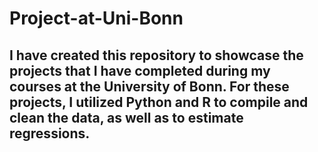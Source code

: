 # Project-at-Uni-Bonn
## I have created this repository to showcase the projects that I have completed during my courses at the University of Bonn. For these projects, I utilized Python and R to compile and clean the data, as well as to estimate regressions.

